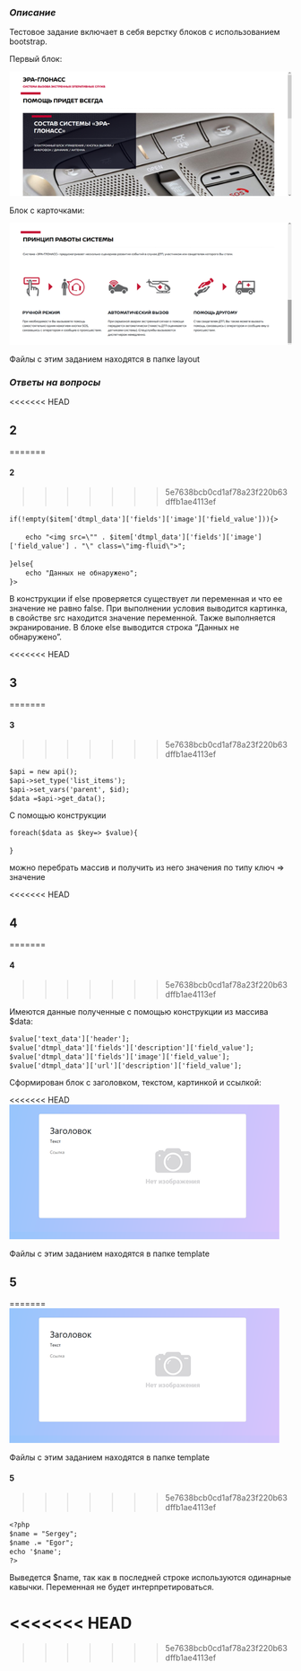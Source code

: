 
### *Описание*

Тестовое задание включает в себя верстку блоков с использованием bootstrap.

Первый блок:

![Block 1](https://github.com/Camalo/avtoholdingRRT/blob/main/Block1.png)

Блок с карточками:

![Block 2](https://github.com/Camalo/avtoholdingRRT/blob/main/Block2.png)

Файлы с этим заданием находятся в папке layout

### *Ответы на вопросы*
<<<<<<< HEAD
## 2
=======
#### 2
>>>>>>> 5e7638bcb0cd1af78a23f220b63dffb1ae4113ef

```
if(!empty($item['dtmpl_data']['fields']['image']['field_value'])){>

    echo "<img src=\"" . $item['dtmpl_data']['fields']['image']['field_value'] . "\" class=\"img-fluid\">";

}else{
    echo "Данных не обнаружено";
}>
```

В конструкции if else проверяется существует ли переменная и что ее значение не равно false. При выполнении условия выводится картинка, в свойстве src находится значение переменной. Также выполняется экранирование. В блоке else выводится строка “Данных не обнаружено”. 

<<<<<<< HEAD
## 3
=======
#### 3
>>>>>>> 5e7638bcb0cd1af78a23f220b63dffb1ae4113ef

```
$api = new api();
$api->set_type('list_items');
$api->set_vars('parent', $id);
$data =$api->get_data();
```

С помощью конструкции 

```
foreach($data as $key=> $value){
    
}
```

можно перебрать массив и получить из него значения по
типу ключ => значение

<<<<<<< HEAD
## 4
=======
#### 4
>>>>>>> 5e7638bcb0cd1af78a23f220b63dffb1ae4113ef

Имеются данные полученные с помощью конструкции из массива $data:

```
$value['text_data']['header'];
$value['dtmpl_data']['fields']['description']['field_value'];
$value['dtmpl_data']['fields']['image']['field_value'];
$value['dtmpl_data']['url']['description']['field_value'];
```

Сформирован блок с заголовком, текстом, картинкой и ссылкой:

<<<<<<< HEAD
![Block 3](https://github.com/Camalo/avtoholdingRRT/blob/main/Block3.png)

Файлы с этим заданием находятся в папке template

## 5
=======
![Block 3](https://github.com/Camalo/avtoholdingRRT/blob/main/Block3.png)

Файлы с этим заданием находятся в папке template

#### 5
>>>>>>> 5e7638bcb0cd1af78a23f220b63dffb1ae4113ef

```
<?php
$name = "Sergey";
$name .= "Egor";
echo '$name';
?>
```
Выведется $name, так как в последней строке используются одинарные кавычки. Переменная не будет интерпретироваться.

<<<<<<< HEAD
=======

>>>>>>> 5e7638bcb0cd1af78a23f220b63dffb1ae4113ef
